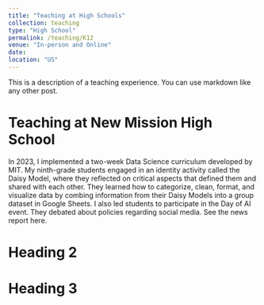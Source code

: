 ```yaml
---
title: "Teaching at High Schools"
collection: teaching
type: "High School"
permalink: /teaching/K12
venue: "In-person and Online"
date: 
location: "US"
---
```


This is a description of a teaching experience. You can use markdown like any other post.

Teaching at New Mission High School
======
In 2023, I implemented a two-week Data Science curriculum developed by MIT. My ninth-grade students engaged in an identity activity called the Daisy Model, where they reflected on critical aspects that defined them and shared with each other. They learned how to categorize, clean, format, and visualize data by combing information from their Daisy Models into a group dataset in Google Sheets. I also led students to participate in the Day of AI event. They debated about policies regarding social media. See the news report here.    

Heading 2
======

Heading 3
======
